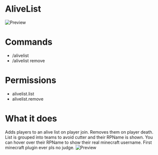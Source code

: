 # AliveList
![Preview](https://i.imgur.com/MDPAW1Y.png)
# Commands
- /alivelist
- /alivelist remove <player>
# Permissions
- alivelist.list
- alivelist.remove
# What it does
Adds players to an alive list on player join. Removes them on player death. List is grouped into teams to avoid cutter and their RPName is shown. You can hover over their RPName to show their real minecraft username. First minecraft plugin ever pls no judge.
![Preview](https://i.imgur.com/EIFOBcL.png)
